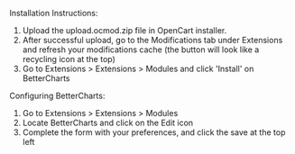 Installation Instructions:

1) Upload the upload.ocmod.zip file in OpenCart installer.
2) After successful upload, go to the Modifications tab under Extensions and refresh your modifications cache (the button will look like a recycling icon at the top)
3) Go to Extensions > Extensions > Modules and click 'Install' on BetterCharts

Configuring BetterCharts:

1) Go to Extensions > Extensions > Modules
2) Locate BetterCharts and click on the Edit icon
3) Complete the form with your preferences, and click the save at the top left
